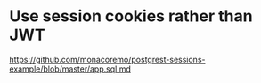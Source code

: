 # Use session cookies rather than JWT
https://github.com/monacoremo/postgrest-sessions-example/blob/master/app.sql.md
